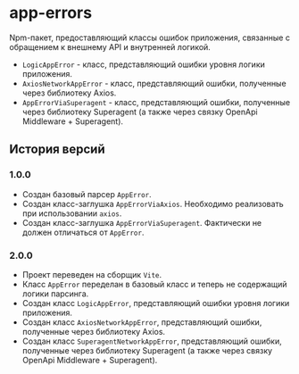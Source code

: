 # app-errors

Npm-пакет, предоставляющий классы ошибок приложения, связанные с обращением к внешнему API и внутренней логикой.

- `LogicAppError` - класс, представляющий ошибки уровня логики приложения.
- `AxiosNetworkAppError` - класс, представляющий ошибки, полученные через библиотеку Axios.
- `AppErrorViaSuperagent` - класс, представляющий ошибки, полученные через библиотеку Superagent (а также через связку OpenApi Middleware + Superagent).

## История версий

### 1.0.0

- Создан базовый парсер `AppError`.
- Создан класс-заглушка `AppErrorViaAxios`. Необходимо реализовать при использовании `axios`.
- Создан класс-заглушка `AppErrorViaSuperagent`. Фактически не должен отличаться от `AppError`.


### 2.0.0

- Проект переведен на сборщик `Vite`.
- Класс `AppError` переделан в базовый класс и теперь не содержащий логики парсинга.
- Создан класс `LogicAppError`, представляющий ошибки уровня логики приложения.
- Создан класс `AxiosNetworkAppError`, представляющий ошибки, полученные через библиотеку Axios.
- Создан класс `SuperagentNetworkAppError`, представляющий ошибки, полученные через библиотеку Superagent (а также через связку OpenApi Middleware + Superagent).
